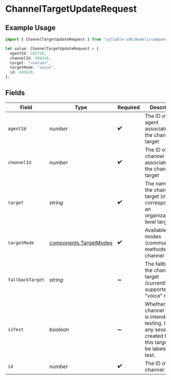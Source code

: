 # ChannelTargetUpdateRequest

## Example Usage

```typescript
import { ChannelTargetUpdateRequest } from "syllable-sdk/models/components";

let value: ChannelTargetUpdateRequest = {
  agentId: 281730,
  channelId: 586410,
  target: "<value>",
  targetMode: "voice",
  id: 485628,
};
```

## Fields

| Field                                                                                                                          | Type                                                                                                                           | Required                                                                                                                       | Description                                                                                                                    |
| ------------------------------------------------------------------------------------------------------------------------------ | ------------------------------------------------------------------------------------------------------------------------------ | ------------------------------------------------------------------------------------------------------------------------------ | ------------------------------------------------------------------------------------------------------------------------------ |
| `agentId`                                                                                                                      | *number*                                                                                                                       | :heavy_check_mark:                                                                                                             | The ID of the agent associated with the channel target                                                                         |
| `channelId`                                                                                                                    | *number*                                                                                                                       | :heavy_check_mark:                                                                                                             | The ID of the channel associated with the channel target                                                                       |
| `target`                                                                                                                       | *string*                                                                                                                       | :heavy_check_mark:                                                                                                             | The name of the channel target (must correspond to an organization-level target)                                               |
| `targetMode`                                                                                                                   | [components.TargetModes](../../models/components/targetmodes.md)                                                               | :heavy_check_mark:                                                                                                             | Available modes (communication methods) for channel targets.                                                                   |
| `fallbackTarget`                                                                                                               | *string*                                                                                                                       | :heavy_minus_sign:                                                                                                             | The fallback for the channel target (currently only supported for "voice" mode)                                                |
| `isTest`                                                                                                                       | *boolean*                                                                                                                      | :heavy_minus_sign:                                                                                                             | Whether the channel target is intended for testing. If true, any sessions created through this target will be labeled as test. |
| `id`                                                                                                                           | *number*                                                                                                                       | :heavy_check_mark:                                                                                                             | The ID of the channel target                                                                                                   |